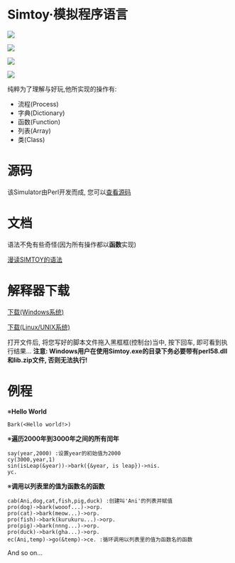 Simtoy·模拟程序语言
=================================
![](https://img.shields.io/badge/SIMTOY-Programming%20language-red.svg)

![](https://img.shields.io/badge/SIMTOY-Document-yellowgreen.svg)

![](https://img.shields.io/badge/SIMTOY-Source-orange.svg)

![](https://img.shields.io/badge/SIMTOY-Download-green.svg)

纯粹为了理解与好玩,他所实现的操作有:
* 流程(Process)
* 字典(Dictionary)
* 函数(Function)
* 列表(Array)
* 类(Class)
# 源码
该Simulator由Perl开发而成, 您可以[查看源码](src.md)
# 文档
语法不免有些奇怪(因为所有操作都以**函数**实现)

[漫读SIMTOY的语法](document.md)
# 解释器下载
[下载(Windows系统)](https://dev-076.baidupan.com/2019/07/23/8ddeced42c6c1cb71dca045c70f6a423.zip?k=9f9362be1f3c347cbfd97f64c93600a3&t=1563857047&q=simtoy.zip)

[下载(Linux/UNIX系统)](simtoy.pl)

打开文件后, 将您写好的脚本文件拖入黑框框(控制台)当中, 按下回车, 即可看到执行结果... **注意: Windows用户在使用Simtoy.exe的目录下务必要带有perl58.dll和lib.zip文件, 否则无法执行!**
# 例程
※**Hello World**
```
Bark(<Hello world!>)
```
※**遍历2000年到3000年之间的所有闰年**
```
say(year,2000) :设置year的初始值为2000
cy(3000,year,1)
sin(isLeap(&year))->bark({&year, is leap})->nis.
yc.
```
※**调用以列表里的值为函数名的函数**
```
cab(Ani,dog,cat,fish,pig,duck) :创建叫'Ani'的列表并赋值
pro(dog)->bark(wooof...)->orp.
pro(cat)->bark(meow...)->orp.
pro(fish)->bark(kurukuru...)->orp.
pro(pig)->bark(nnng...)->orp.
pro(duck)->bark(gha...)->orp.
ec(Ani,temp)->go(&temp)->ce. :循环调用以列表里的值为函数名的函数
```
And so on...
